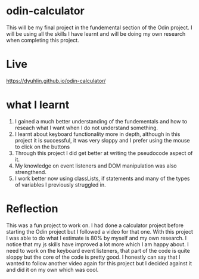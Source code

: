 # odin-calculator
This will be my final project in the fundemental section of the Odin project. I will be using all the
skills I have learnt and will be doing my own research when completing this project.

# Live
https://dyuhlin.github.io/odin-calculator/

# what I learnt
1. I gained a much better understanding of the fundementals and how to reseach what I want when I do not understand something.
2. I learnt about keyboard functionality more in depth, although in this project it is successful, it was very sloppy and I prefer using the mouse to click on the buttons
3. Through this project I did get better at writing the pseudocode aspect of it.
4. My knowledge on event listeners and DOM manipulation was also strengthend.
5. I work better now using classLists, if statements and many of the types of variables I previously struggled in.

# Reflection
This was a fun project to work on. I had done a calculator project before starting the Odin project but I followed a video for that one. With this project I was able to do what I estimate is 80% by myself and my own research. I notice that my js skills have improved a lot more which I am happy about. I need to work on the keyboard event listeners, that part of the code is quite sloppy but the core of the code is pretty good.
I honestly can say that I wanted to follow another video again for this project but I decided against it and did it on my own which was cool.